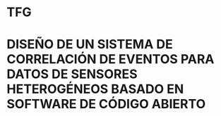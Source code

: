# TFG
# DISEÑO DE UN SISTEMA DE CORRELACIÓN DE EVENTOS PARA DATOS DE SENSORES HETEROGÉNEOS BASADO EN SOFTWARE DE CÓDIGO ABIERTO
